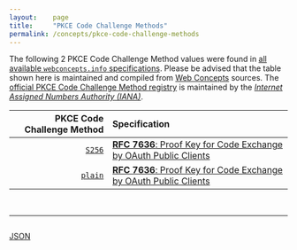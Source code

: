 ```yaml
---
layout:    page
title:     "PKCE Code Challenge Methods"
permalink: /concepts/pkce-code-challenge-methods
---
```




The following 2 PKCE Code Challenge Method values were found in [all available `webconcepts.info` specifications](/specs). Please be advised that the table shown here is maintained and compiled from [Web Concepts](/) sources. The [official PKCE Code Challenge Method registry](http://www.iana.org/assignments/oauth-parameters/oauth-parameters.xhtml#pkce-code-challenge-method) is maintained by the [*Internet Assigned Numbers Authority (IANA)*](http://www.iana.org/).

PKCE Code Challenge Method | Specification
-------: | :-------
[`S256`](/concepts/pkce-code-challenge-method/S256) | [**RFC 7636**: Proof Key for Code Exchange by OAuth Public Clients](/specs/IETF/RFC/7636 "OAuth 2.0 public clients utilizing the Authorization Code Grant are susceptible to the authorization code interception attack.  This specification describes the attack as well as a technique to mitigate against the threat through the use of Proof Key for Code Exchange (PKCE, pronounced &#34;pixy&#34;).")
[`plain`](/concepts/pkce-code-challenge-method/plain) | [**RFC 7636**: Proof Key for Code Exchange by OAuth Public Clients](/specs/IETF/RFC/7636 "OAuth 2.0 public clients utilizing the Authorization Code Grant are susceptible to the authorization code interception attack.  This specification describes the attack as well as a technique to mitigate against the threat through the use of Proof Key for Code Exchange (PKCE, pronounced &#34;pixy&#34;).")

<br/>
<hr/>

<p style="float : left"><a href="pkce-code-challenge-methods.json" title="JSON representing all values for this Web Concept">JSON</a></p>
